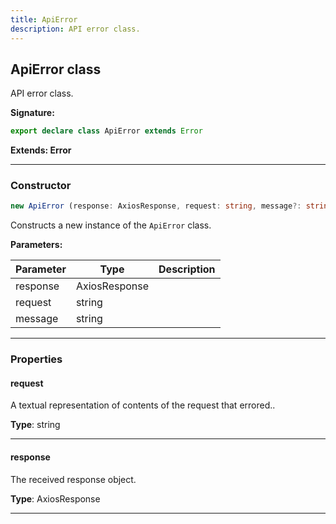 ```yaml
---
title: ApiError
description: API error class.
---
```


## ApiError class

API error class.

**Signature:**

```ts
export declare class ApiError extends Error 
```

**Extends: Error**

---

### Constructor

```ts
new ApiError (response: AxiosResponse, request: string, message?: string)
```

Constructs a new instance of the `ApiError` class.

**Parameters:**

| Parameter | Type | Description |
| --------- | ---- | ----------- |
| response | AxiosResponse |  |
| request | string |  |
| message | string |  |
---

### Properties

#### request

A textual representation of contents of the request that errored..



**Type**: string

---

#### response

The received response object.



**Type**: AxiosResponse

---

